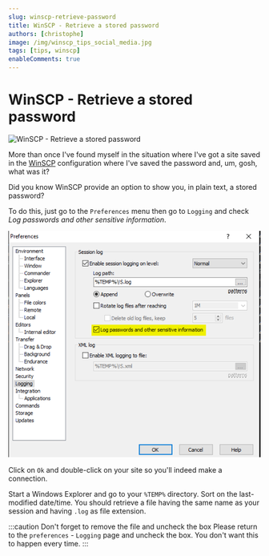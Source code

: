 ```yaml
---
slug: winscp-retrieve-password
title: WinSCP - Retrieve a stored password
authors: [christophe]
image: /img/winscp_tips_social_media.jpg
tags: [tips, winscp]
enableComments: true
---
```

# WinSCP - Retrieve a stored password

![WinSCP - Retrieve a stored password](/img/winscp_tips_banner.jpg)

More than once I've found myself in the situation where I've got a site saved in the [WinSCP](https://winscp.net/) configuration where I've saved the password and, um, gosh, what was it?

Did you know WinSCP provide an option to show you, in plain text, a stored password?

<!-- truncate -->

To do this, just go to the `Preferences` menu then go to `Logging` and check *Log passwords and other sensitive information*.

![Log password](./images/log_password.png)

Click on `Ok` and double-click on your site so you'll indeed make a connection.

Start a Windows Explorer and go to your `%TEMP%` directory. Sort on the last-modified date/time. You should retrieve a file having the same name as your session and having `.log` as file extension.

:::caution Don't forget to remove the file and uncheck the box
Please return to the `preferences` - `Logging` page and uncheck the box. You don't want this to happen every time.
:::